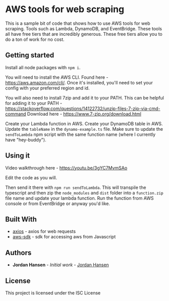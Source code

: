 # AWS tools for web scraping

This is a sample bit of code that shows how to use AWS tools for web scraping. Tools such as Lambda, DynamoDB, and EventBridge. These tools all have free tiers that are incredibly generous. These free tiers allow you to do a ton of work for no cost.

## Getting started

Install all node packages with `npm i`.

You will need to install the AWS CLI. Found here - https://aws.amazon.com/cli/. Once it's installed, you'll need to set your config with your preferred region and id.

You will also need to install 7zip and add it to your PATH. This can be helpful for adding it to your PATH - https://stackoverflow.com/questions/14122732/unzip-files-7-zip-via-cmd-command
Download here - https://www.7-zip.org/download.html 

Create your Lambda function in AWS. Create your DynamoDB table in AWS. Update the `tableName` in the `dynamo-example.ts` file. Make sure to update the `sendToLambda` npm script with the same function name (where I currently have "hey-buddy"). 

## Using it

Video walkthrough here - https://youtu.be/3gYC7MvmSAo

Edit the code as you will.

Then send it there with `npm run sendToLambda`. This will transpile the typescript and then zip the `node_modules` and `dist` folder into a `function.zip` file name and update your lambda function. Run the function from AWS console or from EventBridge or anyway you'd like.

## Built With

* [axios](https://github.com/axios/axios) - axios for web requests
* [aws-sdk](https://aws.amazon.com/sdk-for-javascript/) - sdk for accessing aws from Javascript

## Authors

* **Jordan Hansen** - *Initial work* - [Jordan Hansen](https://github.com/cobalt-intelligence)


## License

This project is licensed under the ISC License